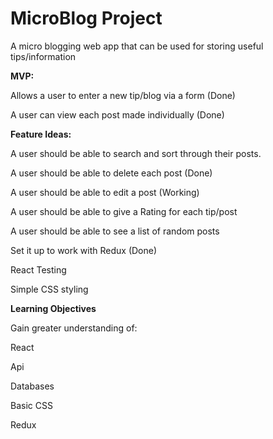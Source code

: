 # MicroBlog Project 

A micro blogging web app that can be used for storing useful tips/information

<strong>MVP:</strong> 

Allows a user to enter a new tip/blog via a form (Done)

A user can view each post made individually (Done)


<strong>Feature Ideas:</strong>

A user should be able to search and sort through their posts.

A user should be able to delete each post (Done)

A user should be able to edit a post (Working)

A user should be able to give a Rating for each tip/post 

A user should be able to see a list of random posts 

Set it up to work with Redux (Done)

React Testing 

Simple CSS styling

<strong>Learning Objectives</strong>

Gain greater understanding of:

React

Api

Databases

Basic CSS

Redux
